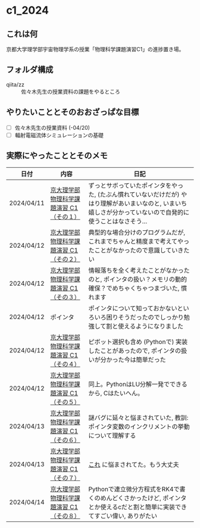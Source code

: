 # c1_2024

## これは何
京都大学理学部宇宙物理学系の授業「物理科学課題演習C1」の進捗置き場。

## フォルダ構成
<dl>
  <dt>qiita/zz</dt>
  <dd>佐々木先生の授業資料の課題をやるところ</dd>
</dl> 

## やりたいこととそのおおざっぱな目標
- [ ] 佐々木先生の授業資料 (-04/20)
- [ ] 輻射電磁流体シミュレーションの基礎

## 実際にやったこととそのメモ
| **日付**   | **内容** | **日記** |
|------------|----------|----------|
| 2024/04/11 | [京大理学部 物理科学課題演習 C1 （その１）](https://qiita.com/sasakitakanori/items/53510d320819ef0dcfab)   | ずっとサボっていたポインタをやった, (たぶん慣れていないだけだが) やはり理解があいまいなのと, いまいち嬉しさが分かっていないので自発的に使うことはなさそう… |
| 2024/04/12 | [京大理学部 物理科学課題演習 C1 （その２）](https://qiita.com/sasakitakanori/items/619760ce65460a3ed57e)   | 典型的な場合分けのプログラムだが, これまでちゃんと精度まで考えてやったことがなかったので意識していきたい  |
| 2024/04/12 | [京大理学部 物理科学課題演習 C1 （その３）](https://qiita.com/sasakitakanori/items/f4e85fc417cc377f61de)   | 情報落ちを全く考えたことがなかったのと, ポインタの扱い？メモリの動的確保？でめちゃくちゃつまづいた, 慣れます  |
| 2024/04/12 | ポインタ | ポインタについて知っておかないといろいろ困りそうだったのでしっかり勉強して割と使えるようになりました  |
| 2024/04/12 | [京大理学部 物理科学課題演習 C1 （その４）](https://qiita.com/sasakitakanori/items/a755414cfb221033bc9d)   | ピボット選択も含め (Pythonで) 実装したことがあったので, ポインタの扱いが分かった今は簡単だった  |
| 2024/04/12 | [京大理学部 物理科学課題演習 C1 （その５）](https://qiita.com/sasakitakanori/items/b1a0c54b6a566166d80e)   | 同上。PythonはLU分解一発でできるから, Cはたいへん。  |
| 2024/04/13 | [京大理学部 物理科学課題演習 C1 （その６）](https://qiita.com/sasakitakanori/items/732e31edf599e054caac)   | 謎バグに延々と悩まされていた, 教訓: ポインタ変数のインクリメントの挙動について理解する  |
| 2024/04/13 | [京大理学部 物理科学課題演習 C1 （その７）](https://qiita.com/sasakitakanori/items/ff85a44a473b0a88758e)   | [これ](https://qiita.com/nyan99/items/0ebb446028b069a1e9e4) に悩まされてた。もう大丈夫  |
| 2024/04/14 | [京大理学部 物理科学課題演習 C1 （その８）](https://qiita.com/sasakitakanori/items/ebaf980a1cd52cf0f634)   | Pythonで連立微分方程式をRK4で書くのめんどくさかったけど, ポインタとか使えるcだと割と簡単に実装できてすごい偉い, ありがたい  |